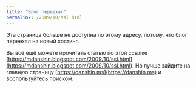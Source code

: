 ```yaml
---
title: "Блог переехал"
permalink: /2009/10/ssl.html
---
```

Эта страница больше не доступна по этому адресу, потому, что блог переехал на новый хостинг.

Вы всё ещё можете прочитать статью по этой ссылке [https://mdanshin.blogspot.com/2009/10/ssl.html](https://mdanshin.blogspot.com/2009/10/ssl.html). Но лучше зайдите на главную страницу [https://danshin.ms](https://danshin.ms) и воспользуйтесь поиском.